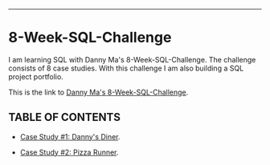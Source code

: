 ----
# 8-Week-SQL-Challenge

I am learning SQL with Danny Ma's 8-Week-SQL-Challenge.  The challenge consists of 8 case studies.  With this challenge I am also building a SQL project portfolio. 

This is the link to [Danny Ma's 8-Week-SQL-Challenge](https://8weeksqlchallenge.com/getting-started/).

## TABLE OF CONTENTS
* [Case Study #1: Danny's Diner](https://github.com/davidrtorres/8-Week-SQL-Challenge/tree/main/Case%20Study%20%231-%20Danny's%20Diner).

* [Case Study #2: Pizza Runner](https://github.com/davidrtorres/8-Week-SQL-Challenge/tree/main/Case%20Study%20%232%20-%20Pizza%20Runner).

